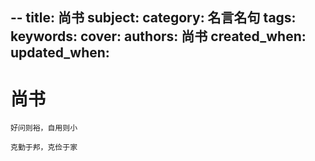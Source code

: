 --
title: 尚书
subject: 
category: 名言名句
tags: 
keywords: 
cover: 
authors: 尚书
created_when: 
updated_when: 
---

# 尚书

```
好问则裕，自用则小
```

```
克勤于邦，克俭于家
```
